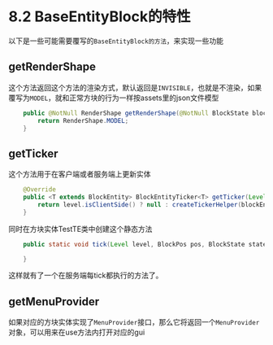 # 8.2 BaseEntityBlock的特性

以下是一些可能需要覆写的`BaseEntityBlock的方法`，来实现一些功能

## getRenderShape
这个方法返回这个方法的渲染方式，默认返回是`INVISIBLE`，也就是不渲染，如果覆写为`MODEL`，就和正常方块的行为一样按assets里的json文件模型

``` java
    public @NotNull RenderShape getRenderShape(@NotNull BlockState blockState) {
        return RenderShape.MODEL;
    }
```

## getTicker
这个方法用于在客户端或者服务端上更新实体

``` java
    @Override
    public <T extends BlockEntity> BlockEntityTicker<T> getTicker(Level level, @NotNull BlockState state, @NotNull BlockEntityType<T> blockEntityType) {
        return level.isClientSide() ? null : createTickerHelper(blockEntityType, BlockEntityTypeRegistry.TEST.get(), TestTE::tick);
    }
```

同时在方块实体TestTE类中创建这个静态方法

``` java
    public static void tick(Level level, BlockPos pos, BlockState state, TestTE entity) {

    }
```

这样就有了一个在服务端每tick都执行的方法了。

## getMenuProvider

如果对应的方块实体实现了`MenuProvider`接口，那么它将返回一个`MenuProvider`对象，可以用来在use方法内打开对应的gui